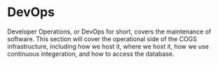 # DevOps

Developer Operations, or DevOps for short, covers the maintenance of software. This section will cover the operational side of the COGS infrastructure, including how we host it, where we host it, how we use continuous integeration, and how to access the database.